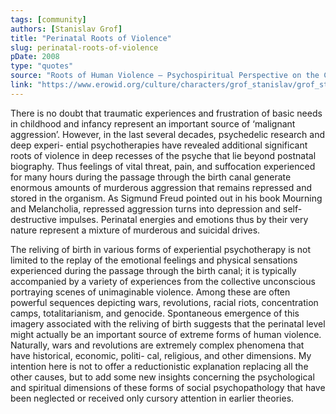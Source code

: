 ```yaml
---
tags: [community]
authors: [Stanislav Grof]
title: "Perinatal Roots of Violence"
slug: perinatal-roots-of-violence
pDate: 2008
type: "quotes"
source: "Roots of Human Violence – Psychospiritual Perspective on the Current Global Crisis"
link: "https://www.erowid.org/culture/characters/grof_stanislav/grof_stanislav_article1.pdf"
---
```


There is no doubt that traumatic experiences and frustration of basic needs in childhood and infancy represent an important source of ‘malignant aggression’. However, in the last several decades, psychedelic research and deep experi-
ential psychotherapies have revealed additional significant roots of violence in deep recesses of the psyche that lie beyond postnatal biography. Thus feelings of vital threat, pain, and suffocation experienced for many hours during the
passage through the birth canal generate enormous amounts of murderous aggression that remains repressed and stored
in the organism. As Sigmund Freud pointed out in his book Mourning and Melancholia, repressed aggression turns into depression and self-destructive impulses. Perinatal energies and emotions thus by their very nature represent a mixture of murderous and suicidal drives.

The reliving of birth in various forms of experiential psychotherapy is not limited to the replay of the emotional feelings and physical sensations experienced during the passage through the birth canal; it is typically accompanied by
a variety of experiences from the collective unconscious portraying scenes of unimaginable violence. Among these are often powerful sequences depicting wars, revolutions, racial riots, concentration camps, totalitarianism, and genocide.
Spontaneous emergence of this imagery associated with the reliving of birth suggests that the perinatal level might
actually be an important source of extreme forms of human violence. Naturally, wars and revolutions are extremely
complex phenomena that have historical, economic, politi- cal, religious, and other dimensions. My intention here is not to offer a reductionistic explanation replacing all the other causes, but to add some new insights concerning the psychological and spiritual dimensions of these forms of social psychopathology that have been neglected or received only cursory attention in earlier theories.
